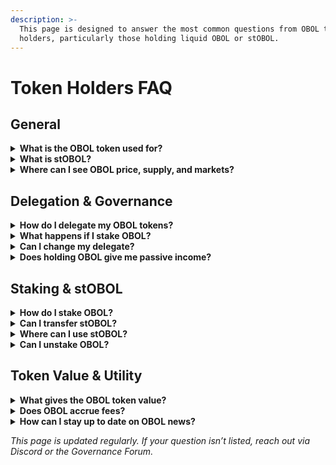 ```yaml
---
description: >-
  This page is designed to answer the most common questions from OBOL token
  holders, particularly those holding liquid OBOL or stOBOL.
---
```


# Token Holders FAQ

## General

<details>

<summary><strong>What is the OBOL token used for?</strong></summary>

OBOL is the governance token of the Obol Collective. It enables holders to participate in on-chain governance by voting directly or delegating their voting power to delegates.&#x20;

OBOL is also used in the [RAF](../governance/raf/), where token holders delegate to vote on which contributors should receive retroactive funding for valuable work.

In addition, OBOL can be staked to receive stOBOL, a liquid token that accrues staking rewards and retains governance power as long as it remains in the staker’s wallet. This staking mechanism supports long-term alignment and decentralized ownership.

Finally, both OBOL and stOBOL are being integrated into DeFi protocols, such as liquidity pools, lending platforms (e.g. Morpho), and restaking services (e.g. Eigenlayer, Symbiotic), with more utility expected over time as shaped by community governance.

</details>

<details>

<summary><strong>What is stOBOL?</strong></summary>

stOBOL is the liquid staking token received when you stake OBOL. It earns staking rewards and can be used in DeFi. Holding stOBOL in your wallet preserves your governance power. More info in [staking-and-stobol.md](staking-and-stobol.md)

</details>

<details>

<summary><strong>Where can I see OBOL price, supply, and markets?</strong></summary>

You can track OBOL on [CoinMarketCap](https://www.coingecko.com/en/coins/obol-2) or [Coingecko](https://coingecko.com). These pages include market data, supply information, and live price charts.

</details>

## Delegation & Governance

<details>

<summary><strong>How do I delegate my OBOL tokens?</strong></summary>

You can delegate via [vote.obol.org](https://vote.obol.org/dao/delegates). Connect your wallet, choose a delegate, and confirm the delegation transaction.

</details>

<details>

<summary><strong>What happens if I stake OBOL?</strong></summary>

You receive stOBOL, which maintains your delegation as long as it stays in your wallet. Once transferred (e.g., to a DeFi protocol), you lose the individual delegation. Voting power is then routed via an [auto-delegation strategy](staking-and-stobol.md#how-the-overwhelming-support-strategy-works).&#x20;

</details>

<details>

<summary><strong>Can I change my delegate?</strong></summary>

Yes, you can re-delegate at any time through the Collective Portal at [vote.obol.org](https://vote.obol.org)

</details>

<details>

<summary><strong>Does holding OBOL give me passive income?</strong></summary>

Not directly. Only staking OBOL (to receive auto-compounding stOBOL) allows you to earn rewards.

</details>

## Staking & stOBOL

<details>

<summary><strong>How do I stake OBOL?</strong></summary>

Use [stake.obol.org](https://stake.obol.org) to stake. You’ll receive auto-compounding stOBOL in return.

</details>

<details>

<summary><strong>Can I transfer stOBOL?</strong></summary>

Yes, stOBOL is a fully transferable ERC-20 token. However, if you transfer it, your direct delegation is lost, and your governance power enters the auto-delegation pool.

</details>

<details>

<summary><strong>Where can I use stOBOL?</strong></summary>

stOBOL can be used in DeFi protocols (e.g., as collateral, in LPs, etc.). Integrations are ongoing and will be announced via Discord and Twitter.

</details>

<details>

<summary><strong>Can I unstake OBOL?</strong></summary>

Yes. You can return stOBOL to the staking contract at anytime without lockup to reclaim your OBOL. Unstaking and restaking interfaces are provided at [stake.obol.org](https://stake.obol.org).

</details>

## Token Value & Utility

<details>

<summary><strong>What gives the OBOL token value?</strong></summary>

OBOL gains utility through governance rights, staking yield, and its use in DeFi. Long term, its value could be tied to the growth of the Obol Network, including fees, protocol usage, and TVL.

</details>

<details>

<summary><strong>Does OBOL accrue fees?</strong></summary>

Currently, OBOL does not accrue protocol revenue. However, the DAO may vote in the future to direct protocol revenue toward token holders or stakers.

</details>

<details>

<summary><strong>How can I stay up to date on OBOL news?</strong></summary>

Join our [Discord](https://discord.gg/obol), follow [@ObolNetwork](https://x.com/Obol_Collective), and check our [Forum](https://community.obol.org) for governance and integration updates.

</details>

_This page is updated regularly. If your question isn’t listed, reach out via Discord or the Governance Forum._
